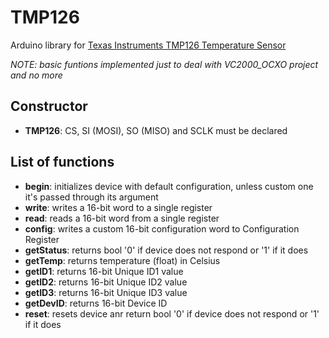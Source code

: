 # TMP126
Arduino library for [Texas Instruments TMP126 Temperature Sensor](https://www.ti.com/lit/gpn/TMP126)

*NOTE: basic funtions implemented just to deal with VC2000_OCXO project and no more*

## Constructor
- **TMP126**: CS, SI (MOSI), SO (MISO) and SCLK must be declared

## List of functions
- **begin**: initializes device with default configuration, unless custom one it's passed through its argument
- **write**: writes a 16-bit word to a single register
- **read**: reads a 16-bit word from a single register
- **config**: writes a custom 16-bit configuration word to Configuration Register
- **getStatus**: returns bool '0' if device does not respond or '1' if it does
- **getTemp**: returns temperature (float) in Celsius
- **getID1**: returns 16-bit Unique ID1 value
- **getID2**: returns 16-bit Unique ID2 value
- **getID3**: returns 16-bit Unique ID3 value
- **getDevID**: returns 16-bit Device ID
- **reset**: resets device anr return bool '0' if device does not respond or '1' if it does
